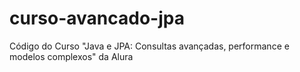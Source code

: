 # curso-avancado-jpa
Código do Curso "Java e JPA: Consultas avançadas, performance e modelos complexos" da Alura
